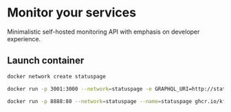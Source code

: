 # Monitor your services

Minimalistic self-hosted monitoring API with emphasis on developer experience.

## Launch container

```bash
docker network create statuspage

docker run -p 3001:3000 --network=statuspage -e GRAPHQL_URI=http://statuspage:8888/graphql --name=statuspage-ui ghcr.io/kfsoftware/statuspage-ui:sha-014d5b4

docker run -p 8888:80 --network=statuspage --name=statuspage ghcr.io/kfsoftware/statuspage:dviejo-v0.0.1-beta /app server

```
